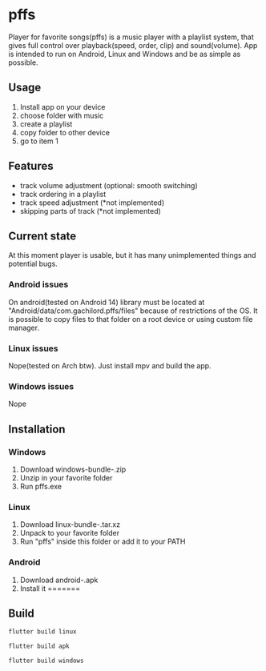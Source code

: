 # pffs

Player for favorite songs(pffs) is a music player with a playlist system, that gives full control over playback(speed, order, clip) and sound(volume).
App is intended to run on Android, Linux and Windows and be as simple as possible.

## Usage

1. Install app on your device
1. choose folder with music
1. create a playlist
1. copy folder to other device
1. go to item 1

## Features

- track volume adjustment (optional: smooth switching)
- track ordering in a playlist
- track speed adjustment (*not implemented)
- skipping parts of track (*not implemented)

## Current state

At this moment player is usable, but it has many unimplemented things and potential bugs.

### Android issues
On android(tested on Android 14) library must be located at "Android/data/com.gachilord.pffs/files" because of restrictions of the OS.
It is possible to copy files to that folder on a root device or using custom file manager.

### Linux issues
Nope(tested on Arch btw). Just install mpv and build the app.

### Windows issues
Nope

## Installation

### Windows
1. Download windows-bundle-<version>.zip
1. Unzip in your favorite folder
1. Run pffs.exe

### Linux
1. Download linux-bundle-<version>.tar.xz
1. Unpack to your favorite folder 
1. Run "pffs" inside this folder or add it to your PATH

### Android
1. Download android-<version>.apk
1. Install it
=======

## Build

```bash
flutter build linux
```

```bash
flutter build apk
```

```bash
flutter build windows
```

